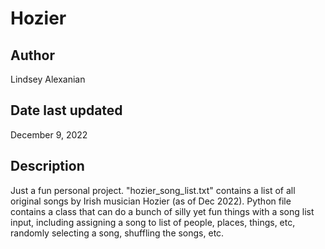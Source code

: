 # Hozier

## Author
Lindsey Alexanian

## Date last updated
December 9, 2022

## Description
Just a fun personal project. "hozier_song_list.txt" contains a list of all original songs by Irish musician Hozier (as of Dec 2022). Python file contains a class that can do a bunch of silly yet fun things with a song list input, including assigning a song to list of people, places, things, etc, randomly selecting a song, shuffling the songs, etc.
